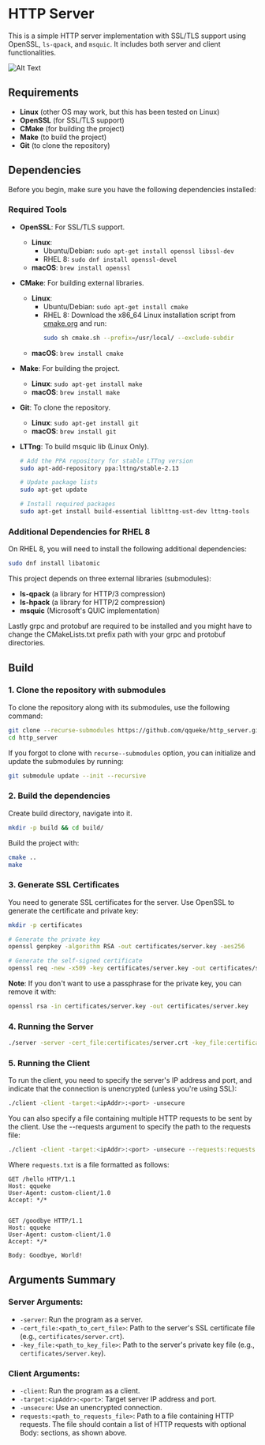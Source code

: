 # HTTP Server

This is a simple HTTP server implementation with SSL/TLS support using OpenSSL, `ls-qpack`, and `msquic`. It includes both server and client functionalities.

![Alt Text](https://raw.githubusercontent.com/qqueke/http_server/refs/heads/gRpc/images/Server%20architecture.svg)

## Requirements

- **Linux** (other OS may work, but this has been tested on Linux)
- **OpenSSL** (for SSL/TLS support)
- **CMake** (for building the project)
- **Make** (to build the project)
- **Git** (to clone the repository)

## Dependencies

Before you begin, make sure you have the following dependencies installed:

### Required Tools

- **OpenSSL**: For SSL/TLS support.

  - **Linux**:
    - Ubuntu/Debian: `sudo apt-get install openssl libssl-dev`
    - RHEL 8: `sudo dnf install openssl-devel`
  - **macOS**: `brew install openssl`

- **CMake**: For building external libraries.

  - **Linux**:
    - Ubuntu/Debian: `sudo apt-get install cmake`
    - RHEL 8: Download the x86_64 Linux installation script from [cmake.org](https://cmake.org/download/) and run:
      ```bash
      sudo sh cmake.sh --prefix=/usr/local/ --exclude-subdir
      ```
  - **macOS**: `brew install cmake`

- **Make**: For building the project.

  - **Linux**: `sudo apt-get install make`
  - **macOS**: `brew install make`

- **Git**: To clone the repository.

  - **Linux**: `sudo apt-get install git`
  - **macOS**: `brew install git`

- **LTTng**: To build msquic lib (Linux Only).

  ```bash
  # Add the PPA repository for stable LTTng version
  sudo apt-add-repository ppa:lttng/stable-2.13

  # Update package lists
  sudo apt-get update

  # Install required packages
  sudo apt-get install build-essential liblttng-ust-dev lttng-tools
  ```

### Additional Dependencies for RHEL 8

On RHEL 8, you will need to install the following additional dependencies:

```bash
sudo dnf install libatomic
```

This project depends on three external libraries (submodules):

- **ls-qpack** (a library for HTTP/3 compression)
- **ls-hpack** (a library for HTTP/2 compression)
- **msquic** (Microsoft's QUIC implementation)

Lastly grpc and protobuf are required to be installed and you might have to change the CMakeLists.txt prefix path with your grpc and protobuf directories.

## Build

### 1. Clone the repository with submodules

To clone the repository along with its submodules, use the following command:

```bash
git clone --recurse-submodules https://github.com/qqueke/http_server.git
cd http_server
```

If you forgot to clone with `recurse--submodules` option, you can initialize and update the submodules by running:

```bash
git submodule update --init --recursive
```

### 2. Build the dependencies

Create build directory, navigate into it.

```bash
mkdir -p build && cd build/
```

Build the project with:

```bash
cmake ..
make
```

### 3. Generate SSL Certificates

You need to generate SSL certificates for the server. Use OpenSSL to generate the certificate and private key:

```bash
mkdir -p certificates

# Generate the private key
openssl genpkey -algorithm RSA -out certificates/server.key -aes256

# Generate the self-signed certificate
openssl req -new -x509 -key certificates/server.key -out certificates/server.crt -days 365
```

**Note**: If you don't want to use a passphrase for the private key, you can remove it with:

```bash
openssl rsa -in certificates/server.key -out certificates/server.key
```

### 4. Running the Server

```bash
./server -server -cert_file:certificates/server.crt -key_file:certificates/server.key
```

### 5. Running the Client

To run the client, you need to specify the server's IP address and port, and indicate that the connection is unencrypted (unless you're using SSL):

```bash
./client -client -target:<ipAddr>:<port> -unsecure
```

You can also specify a file containing multiple HTTP requests to be sent by the client. Use the --requests argument to specify the path to the requests file:

```bash
./client -client -target:<ipAddr>:<port> -unsecure --requests:requests.txt
```

Where `requests.txt` is a file formatted as follows:

```text
GET /hello HTTP/1.1
Host: qqueke
User-Agent: custom-client/1.0
Accept: */*


GET /goodbye HTTP/1.1
Host: qqueke
User-Agent: custom-client/1.0
Accept: */*

Body: Goodbye, World!
```

## Arguments Summary

### Server Arguments:

- `-server`: Run the program as a server.
- `-cert_file:<path_to_cert_file>`: Path to the server's SSL certificate file (e.g., `certificates/server.crt`).
- `-key_file:<path_to_key_file>`: Path to the server's private key file (e.g., `certificates/server.key`).

### Client Arguments:

- `-client`: Run the program as a client.
- `-target:<ipAddr>:<port>`: Target server IP address and port.
- `-unsecure`: Use an unencrypted connection.
- `requests:<path_to_requests_file>`: Path to a file containing HTTP requests. The file should contain a list of HTTP requests with optional Body: sections, as shown above.
